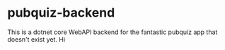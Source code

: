 # pubquiz-backend

This is a dotnet core WebAPI backend for the fantastic pubquiz app that doesn't exist yet. Hi
